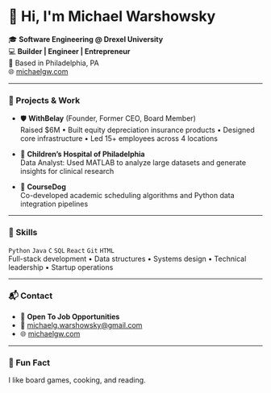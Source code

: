 # 👋 Hi, I'm Michael Warshowsky

🎓 **Software Engineering @ Drexel University**  
💻 **Builder | Engineer | Entrepreneur**  
📍 Based in Philadelphia, PA  
🌐 [michaelgw.com](https://michaelgw.com)

---

### 🚀 Projects & Work

- 🛡️ **WithBelay** (Founder, Former CEO, Board Member)  
  Raised $6M • Built equity depreciation insurance products • Designed core infrastructure • Led 15+ employees across 4 locations

- 🧠 **Children’s Hospital of Philadelphia**  
  Data Analyst: Used MATLAB to analyze large datasets and generate insights for clinical research

- 📘 **CourseDog**  
  Co-developed academic scheduling algorithms and Python data integration pipelines

---

### 💼 Skills

`Python` `Java` `C` `SQL` `React` `Git` `HTML`  
Full-stack development • Data structures • Systems design • Technical leadership • Startup operations

---

### 📬 Contact

- 💼 **Open To Job Opportunities**
- 📧 michaelg.warshowsky@gmail.com
- 🌐 [michaelgw.com](https://michaelgw.com)

---

### 🧠 Fun Fact

I like board games, cooking, and reading.


